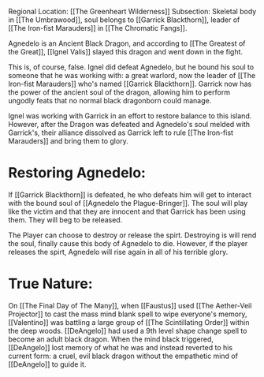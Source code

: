 Regional Location: [[The Greenheart Wilderness]]
Subsection: Skeletal body in [[The Umbrawood]], soul belongs to [[Garrick Blackthorn]], leader of [[The Iron-fist Marauders]] in [[The Chromatic Fangs]].

Agnedelo is an Ancient Black Dragon, and according to [[The Greatest of the Great]], [[Ignel Valis]] slayed this dragon and went down in the fight.

This is, of course, false. Ignel did defeat Agnedelo, but he bound his soul to someone that he was working with: a great warlord, now the leader of [[The Iron-fist Marauders]] who's named [[Garrick Blackthorn]]. Garrick now has the power of the ancient soul of the dragon, allowing him to perform ungodly feats that no normal black dragonborn could manage. 

Ignel was working with Garrick in an effort to restore balance to this island. However, after the Dragon was defeated and Agnedelo's soul melded with Garrick's, their alliance dissolved as Garrick left to rule [[The Iron-fist Marauders]] and bring them to glory. 
# Restoring Agnedelo:
If [[Garrick Blackthorn]] is defeated, he who defeats him will get to interact with the bound soul of [[Agnedelo the Plague-Bringer]]. The soul will play like the victim and that they are innocent and that Garrick has been using them. They will beg to be released.

The Player can choose to destroy or release the spirt. Destroying is will rend the soul, finally cause this body of Agnedelo to die. However, if the player releases the spirt, Agnedelo will rise again in all of his terrible glory. 
# True Nature:
On [[The Final Day of The Many]], when [[Faustus]] used [[The Aether-Veil Projector]] to cast the mass mind blank spell to wipe everyone's memory, [[Valentino]] was battling a large group of [[The Scintillating Order]] within the deep woods. [[DeAngelo]] had used a 9th level shape change spell to become an adult black dragon. When the mind black triggered, [[DeAngelo]] lost memory of what he was and instead reverted to his current form: a cruel, evil black dragon without the empathetic mind of [[DeAngelo]] to guide it. 

